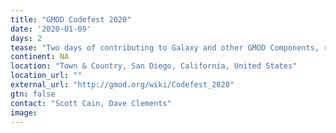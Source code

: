 ```yaml
---
title: "GMOD Codefest 2020"
date: '2020-01-09'
days: 2
tease: "Two days of contributing to Galaxy and other GMOD Components, right before PAG"
continent: NA
location: "Town & Country, San Diego, California, United States"
location_url: ""
external_url: "http://gmod.org/wiki/Codefest_2020"
gtn: false
contact: "Scott Cain, Dave Clements"
image: 
---
```

